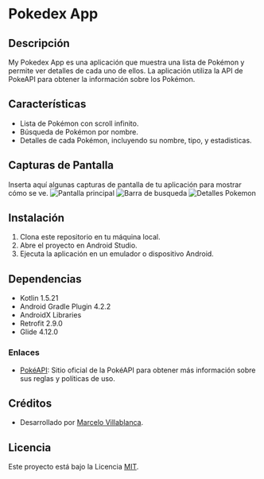 # Pokedex App


## Descripción

My Pokedex App es una aplicación que muestra una lista de Pokémon y permite ver detalles de cada uno de ellos. La aplicación utiliza la API de PokeAPI para obtener la información sobre los Pokémon.

## Características

- Lista de Pokémon con scroll infinito.
- Búsqueda de Pokémon por nombre.
- Detalles de cada Pokémon, incluyendo su nombre, tipo, y estadisticas.

## Capturas de Pantalla

Inserta aquí algunas capturas de pantalla de tu aplicación para mostrar cómo se ve.
![Pantalla principal](https://imgur.com/H2CMZYX.jpg)
![Barra de busqueda](https://imgur.com/ztQNL5Q.jpg)
![Detalles Pokemon](https://imgur.com/aEvvt4x.jpg)


## Instalación

1. Clona este repositorio en tu máquina local.
2. Abre el proyecto en Android Studio.
3. Ejecuta la aplicación en un emulador o dispositivo Android.

## Dependencias

- Kotlin 1.5.21
- Android Gradle Plugin 4.2.2
- AndroidX Libraries
- Retrofit 2.9.0
- Glide 4.12.0

### Enlaces

- [PokéAPI](https://pokeapi.co/): Sitio oficial de la PokéAPI para obtener más información sobre sus reglas y políticas de uso.

## Créditos

- Desarrollado por [Marcelo Villablanca](https://www.linkedin.com/in/marcelo-villablanca-32a20115b/).

## Licencia

Este proyecto está bajo la Licencia [MIT](LICENSE).
